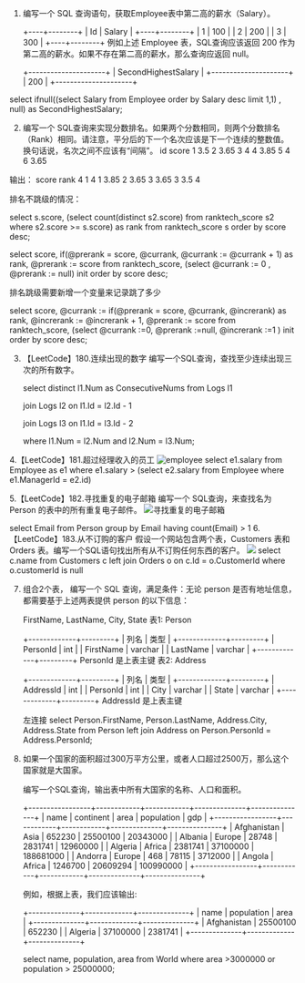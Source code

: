 1. 编写一个 SQL 查询语句，获取Employee表中第二高的薪水（Salary）。

   +----+--------+
   | Id | Salary |
   +----+--------+
   | 1  | 100    |
   | 2  | 200    |
   | 3  | 300    |
   +----+--------+
   例如上述 Employee 表，SQL查询应该返回 200 作为第二高的薪水。如果不存在第二高的薪水，那么查询应返回 null。
   
   +---------------------+
   | SecondHighestSalary |
   +---------------------+
   | 200                 |
   +---------------------+
   
  
  select ifnull((select Salary from Employee order by Salary desc limit 1,1) , null) as SecondHighestSalary;
  

2. 编写一个 SQL查询来实现分数排名。如果两个分数相同，则两个分数排名（Rank）相同。请注意，平分后的下一个名次应该是下一个连续的整数值。换句话说，名次之间不应该有“间隔”。
  id    score
  1       3.5
  2       3.65
  3        4
  4       3.85
  5        4
  6       3.65
  
  输出：
  score     rank
    4         1
    4         1
    3.85      2
    3.65      3
    3.65      3
    3.5       4
   
  排名不跳级的情况：
  
  select s.score, (select count(distinct s2.score) from ranktech_score s2 where s2.score >= s.score) as rank from ranktech_score s order by score desc;
  
  select score, if(@prerank = score, @currank, @currank := @currank + 1) as rank, @prerank := score
  from ranktech_score, (select @currank := 0 , @prerank := null) init
  order by score desc;
  
  排名跳级需要新增一个变量来记录跳了多少
  
  select score, @currank := if(@prerank = score, @currank, @increrank) as rank, 
  @increrank := @increrank + 1, 
  @prerank := score
  from ranktech_score, (select @currank :=0, @prerank :=null, @increrank :=1 ) init 
  order by score desc;
  
  
  
  
3. 【LeetCode】180.连续出现的数字
    编写一个SQL查询，查找至少连续出现三次的所有数字。
    
    select distinct l1.Num as ConsecutiveNums from Logs l1
    
    join Logs l2 on l1.Id = l2.Id - 1
    
    join Logs l3 on l1.Id = l3.Id - 2
    
    where l1.Num = l2.Num and l2.Num = l3.Num;
    
4.【LeetCode】181.超过经理收入的员工
    ![employee](https://img-blog.csdn.net/20180427144832555)
    select e1.salary from Employee as e1 
    where e1.salary > (select e2.salary from Employee where e1.ManagerId = e2.id)
    
5.【LeetCode】182.寻找重复的电子邮箱
    编写一个 SQL查询，来查找名为 Person 的表中的所有重复电子邮件。
    ![寻找重复的电子邮箱](https://img-blog.csdn.net/20180427145522214)

   select Email from Person group by Email having count(Email) > 1
6.【LeetCode】183.从不订购的客户
    假设一个网站包含两个表，Customers 表和 Orders 表。编写一个SQL语句找出所有从不订购任何东西的客户。
    ![](https://img-blog.csdn.net/20180427145544425)
   select c.name 
   from Customers c
   left join Orders o
   on c.Id = o.CustomerId
   where o.customerId is null
   
7. 组合2个表， 编写一个 SQL 查询，满足条件：无论 person 是否有地址信息，都需要基于上述两表提供 person 的以下信息：
             
    FirstName, LastName, City, State
   表1: Person
   
   +-------------+---------+
   | 列名         | 类型     |
   +-------------+---------+
   | PersonId    | int     |
   | FirstName   | varchar |
   | LastName    | varchar |
   +-------------+---------+
   PersonId 是上表主键
   表2: Address
   
   +-------------+---------+
   | 列名         | 类型    |
   +-------------+---------+
   | AddressId   | int     |
   | PersonId    | int     |
   | City        | varchar |
   | State       | varchar |
   +-------------+---------+
   AddressId 是上表主键
    
   左连接
   select Person.FirstName, Person.LastName, Address.City, Address.State from Person left join Address on Person.PersonId = Address.PersonId;
   
   
8. 如果一个国家的面积超过300万平方公里，或者人口超过2500万，那么这个国家就是大国家。
      
   编写一个SQL查询，输出表中所有大国家的名称、人口和面积。

    +-----------------+------------+------------+--------------+---------------+
   | name            | continent  | area       | population   | gdp           |
   +-----------------+------------+------------+--------------+---------------+
   | Afghanistan     | Asia       | 652230     | 25500100     | 20343000      |
   | Albania         | Europe     | 28748      | 2831741      | 12960000      |
   | Algeria         | Africa     | 2381741    | 37100000     | 188681000     |
   | Andorra         | Europe     | 468        | 78115        | 3712000       |
   | Angola          | Africa     | 1246700    | 20609294     | 100990000     |
   +-----------------+------------+------------+--------------+---------------+
  
   
   例如，根据上表，我们应该输出:
   
   +--------------+-------------+--------------+
   | name         | population  | area         |
   +--------------+-------------+--------------+
   | Afghanistan  | 25500100    | 652230       |
   | Algeria      | 37100000    | 2381741      |
   +--------------+-------------+--------------+
   
   select name, population, area from World where area >3000000 or population > 25000000;